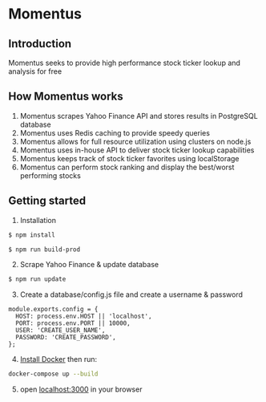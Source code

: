 # Momentus

## Introduction
Momentus seeks to provide high performance stock ticker lookup and analysis for free

## How Momentus works
1. Momentus scrapes Yahoo Finance API and stores results in PostgreSQL database
2. Momentus uses Redis caching to provide speedy queries
3. Momentus allows for full resource utilization using clusters on node.js
4. Momentus uses in-house API to deliver stock ticker lookup capabilities
5. Momentus keeps track of stock ticker favorites using localStorage
6. Momentus can perform stock ranking and display the best/worst performing stocks

## Getting started
1. Installation
```sh
$ npm install
```
```sh
$ npm run build-prod
```
2. Scrape Yahoo Finance & update database
```sh
$ npm run update
```

3. Create a database/config.js file and create a username & password
```node
module.exports.config = {
  HOST: process.env.HOST || 'localhost',
  PORT: process.env.PORT || 10000,
  USER: 'CREATE_USER_NAME',
  PASSWORD: 'CREATE_PASSWORD',
};
```

4. [Install Docker](https://docs.docker.com/get-docker/) then run:
```sh
docker-compose up --build
```

5. open [localhost:3000](http://localhost:3000) in your browser

